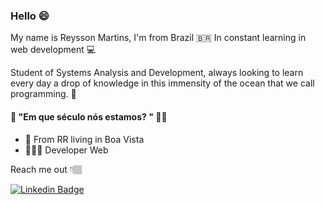 
### Hello 😄

My name is Reysson Martins, I'm from Brazil 🇧🇷 In constant learning in web development 💻

Student of Systems Analysis and Development, always looking to learn every day a drop of knowledge in this immensity of the ocean that we call programming. 🤩

#### 🦕 "Em que século nós estamos? " 🌿🤔

- 📍 From RR living in Boa Vista
- 🧑🏽‍💻 Developer Web

Reach me out 👇🏽

[![Linkedin Badge](https://img.shields.io/badge/-Leonardo%20Carvalho-0F6CA6?style=flat-square&logo=Linkedin&logoColor=white&link=https://www.linkedin.com/in/reysson-martins-a53b0820a/)](https://www.linkedin.com/in/reysson-martins-a53b0820a/) 

